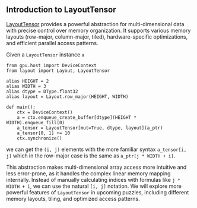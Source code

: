 ## Introduction to LayoutTensor

[LayoutTensor](https://docs.modular.com/mojo/stdlib/layout/layout_tensor/LayoutTensor/) provides a powerful abstraction for multi-dimensional data with precise control over memory organization. It supports various memory layouts (row-major, column-major, tiled), hardware-specific optimizations, and efficient parallel access patterns.

Given a `LayoutTensor` instance `a`

```mojo
from gpu.host import DeviceContext
from layout import Layout, LayoutTensor

alias HEIGHT = 2
alias WIDTH = 3
alias dtype = DType.float32
alias layout = Layout.row_major(HEIGHT, WIDTH)

def main():
    ctx = DeviceContext()
    a = ctx.enqueue_create_buffer[dtype](HEIGHT * WIDTH).enqueue_fill(0)
    a_tensor = LayoutTensor[mut=True, dtype, layout](a_ptr)
    a_tensor[0, 1] += 10
    ctx.synchronize()
```

we can get the `(i, j)` elements with the more familiar syntax `a_tensor[i, j]` which in the row-major case is the same as `a_ptr[j * WIDTH + i]`.

This abstraction makes multi-dimensional array access more intuitive and less error-prone, as it handles the complex linear memory mapping internally. Instead of manually calculating indices with formulas like `j * WIDTH + i`, we can use the natural `[i, j]` notation. We will explore more powerful features of `LayoutTensor` in upcoming puzzles, including different memory layouts, tiling, and optimized access patterns.
